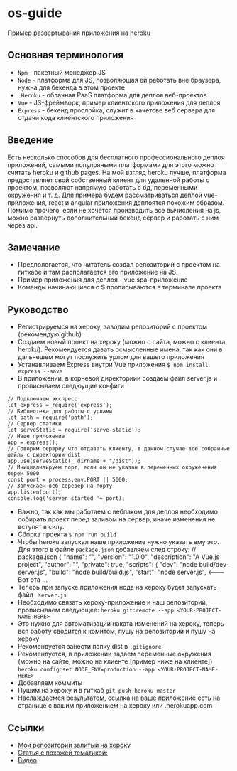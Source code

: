 # os-guide
Пример развертывания приложения на heroku

## Основная терминология

* ``` Npm ``` - пакетный менеджер JS
* ``` Node ``` - платформа для JS, позволяющая ей работать вне браузера, нужна для бекенда в этом проекте
* ``` Heroku``` - облачная PaaS платформа для деплоя веб-проектов
* ``` Vue ``` - JS-фреймворк, пример клиентского приложения для деплоя
* ``` Express ``` - бекенд прослойка, служит в качетсве веб сервера для отдачи кода клиентского приложения

## Введение

Есть несколько способов для бесплатного профессионального деплоя приложений, самыми популряными платформами для этого можно считать heroku и github pages.
На мой взгляд heroku лучше, платформа предоставляет свой собственный клиент для удаленной работы с проектом, позволяют напрямую работать с бд,
переменными окружения и т. д. 
Для примера будем рассматриваться деплой vue-приложения, react и angular приложения деплоятся похожим образом. Помимо прочего, если не хочется 
производить все вычисления на js, можно развернуть дополнительный бекенд сервер и работать с ним через api.

## Замечание

* Предпологается, что читатель создал репозиторий с проектом на гитхабе и там располагается его приложение на JS.
* Пример приложения для деплоя - vue spa-приложение
* Команды начинающиеся с $ прописываются в терминале проекта

## Руководство

* Регистрируемся на хероку, заводим репозиторий с проектом (рекомендую github)
* Создаем новый проект на хероку (можно с сайта, можно с клиента heroku). Рекомендуется давать осмысленные имена, так как они в дальнешем могут послужить урлом для вашего приложения
* Устанавливаем Express внутри Vue приложения 
```$ npm install express --save ```
* В приложении, в корневой директориии создаем файл server.js и прописываем следюущие конфиги
```
// Подключаем экспресс
let express = require('express');
// Библеотека для работы с урлами
let path = require('path');
// Сервер статики
let serveStatic = require('serve-static');
// Наше приложение
app = express();
// Говорим сервреу что отдавать клиенту, в данном случае все собранные файлы с директории dist
app.use(serveStatic(__dirname + "/dist"));
// Инициализируем порт, если он не указан в переменных окруженения берем 5000
const port = process.env.PORT || 5000;
// Запускаем веб серевер на порту
app.listen(port);
console.log('server started '+ port);
```
* Важно, так как мы работаем с вебпаком для деплоя необходимо собирать проект перед заливом на сервер, иначе изменения не вступят в силу.
* Сборка проекта
```$ npm run build```
* Чтобы heroku запускал наше приложение нужно указать ему это. Для этого в файле ```package.json``` добавляем след строку:
// package.json
{
  "name": "<YOUR-PROJECT-NAME-HERE>",
  "version": "1.0.0",
  "description": "A Vue.js project",
  "author": "",
  "private": true,
  "scripts": {
    "dev": "node build/dev-server.js",
    "build": "node build/build.js",
    "start": "node server.js",   <--- Вот эта
...
* Теперь при запуске приложения нода на хероку будет запускать файл ``` server.js```
* Необходимо связать хероку-приложение и наш репозиторий, прописываем следующее:
```heroku git:remote --app <YOUR-PROJECT-NAME-HERE>```
* Это нужно для автоматизации наката изменений на хероку, теперь вся работу сводится к комитом, пушу на репозиторий и пушу на хероку
* Рекомендуется занести папку dist в ```.gitignore```
* Рекомендуется, в приложении задаем переменные окружения (можно на сайте, можно на клиенте [пример ниже на клиенте])
``` heroku config:set NODE_ENV=production --app <YOUR-PROJECT-NAME-HERE> ```
* Добавляем коммиты
* Пушим на хероку и в гитхаб
```git push heroku master```
* Наслаждаемся результатом, ссылка на ваше приложение есть на странице с вашим приложением на хероку или <YOUR-PROJECT-NAME>.herokuapp.com

## Ссылки 
* [Мой репозиторий залитый на хероку]( https://github.com/alex1998dmit/scheldure-os-emulator)
* [Статья с похожей тематикой: ](https://github.com/alex1998dmit/scheldure-os-emulator)
* [Видео](https://www.youtube.com/watch?v=UftutR5hz3U)

